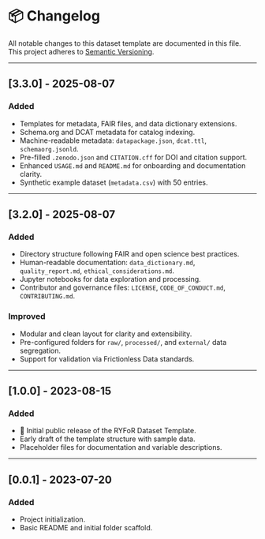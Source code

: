 # 📦 Changelog

All notable changes to this dataset template are documented in this file.  
This project adheres to [Semantic Versioning](https://semver.org/).

---

## [3.3.0] - 2025-08-07

### Added
- Templates for metadata, FAIR files, and data dictionary extensions.
- Schema.org and DCAT metadata for catalog indexing.
- Machine-readable metadata: `datapackage.json`, `dcat.ttl`, `schemaorg.jsonld`.
- Pre-filled `.zenodo.json` and `CITATION.cff` for DOI and citation support.
- Enhanced `USAGE.md` and `README.md` for onboarding and documentation clarity.
- Synthetic example dataset (`metadata.csv`) with 50 entries.

---

## [3.2.0] - 2025-08-07

### Added
- Directory structure following FAIR and open science best practices.
- Human-readable documentation: `data_dictionary.md`, `quality_report.md`, `ethical_considerations.md`.
- Jupyter notebooks for data exploration and processing.
- Contributor and governance files: `LICENSE`, `CODE_OF_CONDUCT.md`, `CONTRIBUTING.md`.

### Improved
- Modular and clean layout for clarity and extensibility.
- Pre-configured folders for `raw/`, `processed/`, and `external/` data segregation.
- Support for validation via Frictionless Data standards.

---

## [1.0.0] - 2023-08-15

### Added
- 🎉 Initial public release of the RYFoR Dataset Template.
- Early draft of the template structure with sample data.
- Placeholder files for documentation and variable descriptions.

---

## [0.0.1] - 2023-07-20

### Added
- Project initialization.
- Basic README and initial folder scaffold.
